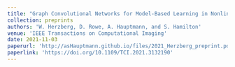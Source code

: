 ```yaml
---
title: "Graph Convolutional Networks for Model-Based Learning in Nonlinear Inverse Problems"
collection: preprints
authors: 'W. Herzberg, D. Rowe, A. Hauptmann, and S. Hamilton'
venue: 'IEEE Transactions on Computational Imaging'
date: 2021-11-03
paperurl: 'http://asHauptmann.github.io/files/2021_Herzberg_preprint.pdf'
paperlink: 'https://doi.org/10.1109/TCI.2021.3132190'
---
```

